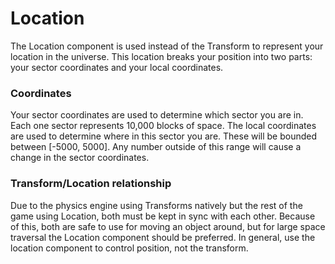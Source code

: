 # Location

The Location component is used instead of the Transform to represent your location in the universe. This location breaks your position into two parts: your sector coordinates and your local coordinates.

### Coordinates

Your sector coordinates are used to determine which sector you are in. Each one sector represents 10,000 blocks of space.  The local coordinates are used to determine where in this sector you are. These will be bounded between [-5000, 5000].  Any number outside of this range will cause a change in the sector coordinates.

### Transform/Location relationship

Due to the physics engine using Transforms natively but the rest of the game using Location, both must be kept in sync with each other. Because of this, both are safe to use for moving an object around, but for large space traversal the Location component should be preferred. In general, use the location component to control position, not the transform.